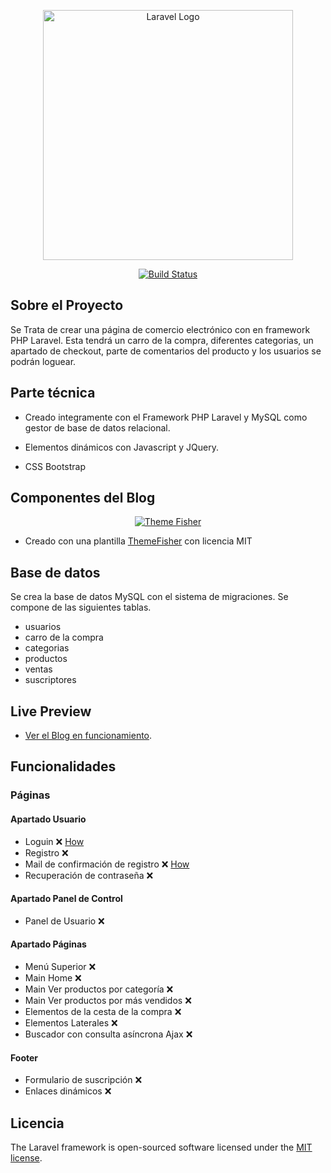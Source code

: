<p align="center"><a href="https://laravel.com" target="_blank"><img src="https://raw.githubusercontent.com/laravel/art/master/logo-lockup/5%20SVG/2%20CMYK/1%20Full%20Color/laravel-logolockup-cmyk-red.svg" width="400" alt="Laravel Logo"></a></p>

<p align="center">
<a href="https://travis-ci.org/laravel/framework"><img src="https://travis-ci.org/laravel/framework.svg" alt="Build Status"></a>

</p>

## Sobre el Proyecto

Se Trata de crear una página de comercio electrónico con en framework PHP Laravel. Esta tendrá un carro de la compra, diferentes categorias, un apartado de checkout, parte de comentarios del producto y los usuarios se podrán loguear.

## Parte técnica

- Creado integramente con el Framework PHP Laravel y MySQL como gestor de base de datos relacional.

- Elementos dinámicos con Javascript y JQuery. 

- CSS Bootstrap

## Componentes del Blog

<p align="center"><a href="https://themefisher.com/"><img src="https://themefisher.com/images/logo/logo.svg" alt="Theme Fisher"></a></p>

- Creado con una plantilla [ThemeFisher](https://themefisher.com/products/logbook) con licencia MIT  


## Base de datos

Se crea la base de datos MySQL con el sistema de migraciones. Se compone de las siguientes tablas.

- usuarios
- carro de la compra
- categorias
- productos
- ventas
- suscriptores

## Live Preview

- [Ver el Blog en funcionamiento](https://aleaparicio.es/proyecto-blog/public).

## Funcionalidades

### Páginas

#### Apartado Usuario 
- Loguin ❌ [How](https://www.positronx.io/laravel-custom-authentication-login-and-registration-tutorial/)
- Registro ❌
- Mail de confirmación de registro ❌ [How](https://dev.to/shanisingh03/how-to-send-email-in-laravel-9--13db)
- Recuperación de contraseña ❌

#### Apartado Panel de Control
- Panel de Usuario ❌

#### Apartado Páginas
- Menú Superior ❌
- Main Home ❌
- Main Ver productos por categoría ❌
- Main Ver productos por más vendidos ❌
- Elementos de la cesta de la compra ❌
- Elementos Laterales ❌
- Buscador con consulta asíncrona Ajax ❌

#### Footer
- Formulario de suscripción ❌
- Enlaces dinámicos ❌

## Licencia

The Laravel framework is open-sourced software licensed under the [MIT license](https://opensource.org/licenses/MIT).
